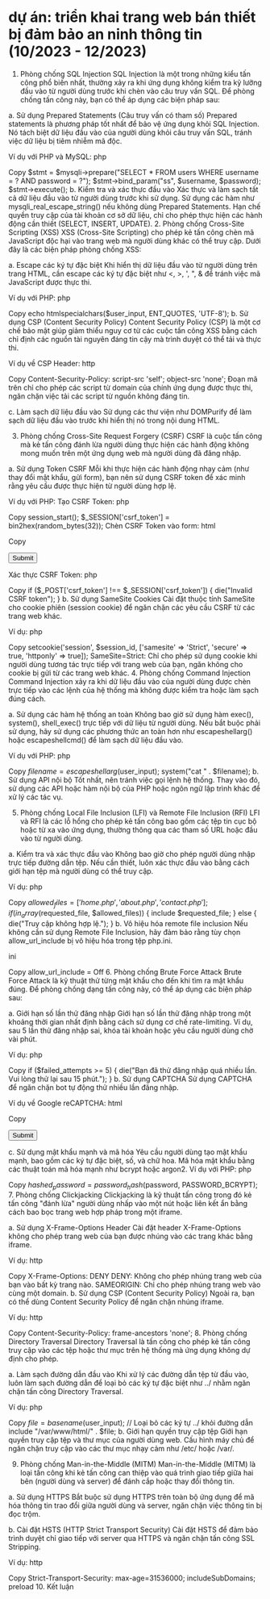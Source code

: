 # dự án: triển khai trang web bán thiết bị đảm bảo an ninh thông tin (10/2023 - 12/2023)

1. Phòng chống SQL Injection
SQL Injection là một trong những kiểu tấn công phổ biến nhất, thường xảy ra khi ứng dụng không kiểm tra kỹ lưỡng đầu vào từ người dùng trước khi chèn vào câu truy vấn SQL. Để phòng chống tấn công này, bạn có thể áp dụng các biện pháp sau:

a. Sử dụng Prepared Statements (Câu truy vấn có tham số)
Prepared statements là phương pháp tốt nhất để bảo vệ ứng dụng khỏi SQL Injection. Nó tách biệt dữ liệu đầu vào của người dùng khỏi câu truy vấn SQL, tránh việc dữ liệu bị tiêm nhiễm mã độc.

Ví dụ với PHP và MySQL:
php

Copy
$stmt = $mysqli->prepare("SELECT * FROM users WHERE username = ? AND password = ?");
$stmt->bind_param("ss", $username, $password);
$stmt->execute();
b. Kiểm tra và xác thực đầu vào
Xác thực và làm sạch tất cả dữ liệu đầu vào từ người dùng trước khi sử dụng.
Sử dụng các hàm như mysqli_real_escape_string() nếu không dùng Prepared Statements.
Hạn chế quyền truy cập của tài khoản cơ sở dữ liệu, chỉ cho phép thực hiện các hành động cần thiết (SELECT, INSERT, UPDATE).
2. Phòng chống Cross-Site Scripting (XSS)
XSS (Cross-Site Scripting) cho phép kẻ tấn công chèn mã JavaScript độc hại vào trang web mà người dùng khác có thể truy cập. Dưới đây là các biện pháp phòng chống XSS:

a. Escape các ký tự đặc biệt
Khi hiển thị dữ liệu đầu vào từ người dùng trên trang HTML, cần escape các ký tự đặc biệt như <, >, ', ", & để tránh việc mã JavaScript được thực thi.

Ví dụ với PHP:
php

Copy
echo htmlspecialchars($user_input, ENT_QUOTES, 'UTF-8');
b. Sử dụng CSP (Content Security Policy)
Content Security Policy (CSP) là một cơ chế bảo mật giúp giảm thiểu nguy cơ từ các cuộc tấn công XSS bằng cách chỉ định các nguồn tài nguyên đáng tin cậy mà trình duyệt có thể tải và thực thi.

Ví dụ về CSP Header:
http

Copy
Content-Security-Policy: script-src 'self'; object-src 'none';
Đoạn mã trên chỉ cho phép các script từ domain của chính ứng dụng được thực thi, ngăn chặn việc tải các script từ nguồn không đáng tin.

c. Làm sạch dữ liệu đầu vào
Sử dụng các thư viện như DOMPurify để làm sạch dữ liệu đầu vào trước khi hiển thị nó trong nội dung HTML.

3. Phòng chống Cross-Site Request Forgery (CSRF)
CSRF là cuộc tấn công mà kẻ tấn công đánh lừa người dùng thực hiện các hành động không mong muốn trên một ứng dụng web mà người dùng đã đăng nhập.

a. Sử dụng Token CSRF
Mỗi khi thực hiện các hành động nhạy cảm (như thay đổi mật khẩu, gửi form), bạn nên sử dụng CSRF token để xác minh rằng yêu cầu được thực hiện từ người dùng hợp lệ.

Ví dụ với PHP:
Tạo CSRF Token:
php

Copy
session_start();
$_SESSION['csrf_token'] = bin2hex(random_bytes(32));
Chèn CSRF Token vào form:
html

Copy
<form method="POST" action="/submit">
    <input type="hidden" name="csrf_token" value="<?php echo $_SESSION['csrf_token']; ?>">
    <input type="submit" value="Submit">
</form>
Xác thực CSRF Token:
php

Copy
if ($_POST['csrf_token'] !== $_SESSION['csrf_token']) {
    die("Invalid CSRF token");
}
b. Sử dụng SameSite Cookies
Cài đặt thuộc tính SameSite cho cookie phiên (session cookie) để ngăn chặn các yêu cầu CSRF từ các trang web khác.

Ví dụ:
php

Copy
setcookie('session', $session_id, ['samesite' => 'Strict', 'secure' => true, 'httponly' => true]);
SameSite=Strict: Chỉ cho phép sử dụng cookie khi người dùng tương tác trực tiếp với trang web của bạn, ngăn không cho cookie bị gửi từ các trang web khác.
4. Phòng chống Command Injection
Command Injection xảy ra khi dữ liệu đầu vào của người dùng được chèn trực tiếp vào các lệnh của hệ thống mà không được kiểm tra hoặc làm sạch đúng cách.

a. Sử dụng các hàm hệ thống an toàn
Không bao giờ sử dụng hàm exec(), system(), shell_exec() trực tiếp với dữ liệu từ người dùng. Nếu bắt buộc phải sử dụng, hãy sử dụng các phương thức an toàn hơn như escapeshellarg() hoặc escapeshellcmd() để làm sạch dữ liệu đầu vào.

Ví dụ với PHP:
php

Copy
$filename = escapeshellarg($user_input);
system("cat " . $filename);
b. Sử dụng API nội bộ
Tốt nhất, nên tránh việc gọi lệnh hệ thống. Thay vào đó, sử dụng các API hoặc hàm nội bộ của PHP hoặc ngôn ngữ lập trình khác để xử lý các tác vụ.

5. Phòng chống Local File Inclusion (LFI) và Remote File Inclusion (RFI)
LFI và RFI là các lỗ hổng cho phép kẻ tấn công bao gồm các tệp tin cục bộ hoặc từ xa vào ứng dụng, thường thông qua các tham số URL hoặc đầu vào từ người dùng.

a. Kiểm tra và xác thực đầu vào
Không bao giờ cho phép người dùng nhập trực tiếp đường dẫn tệp. Nếu cần thiết, luôn xác thực đầu vào bằng cách giới hạn tệp mà người dùng có thể truy cập.

Ví dụ:
php

Copy
$allowed_files = ['home.php', 'about.php', 'contact.php'];
if (in_array($requested_file, $allowed_files)) {
    include $requested_file;
} else {
    die("Truy cập không hợp lệ.");
}
b. Vô hiệu hóa remote file inclusion
Nếu không cần sử dụng Remote File Inclusion, hãy đảm bảo rằng tùy chọn allow_url_include bị vô hiệu hóa trong tệp php.ini.

ini

Copy
allow_url_include = Off
6. Phòng chống Brute Force Attack
Brute Force Attack là kỹ thuật thử từng mật khẩu cho đến khi tìm ra mật khẩu đúng. Để phòng chống dạng tấn công này, có thể áp dụng các biện pháp sau:

a. Giới hạn số lần thử đăng nhập
Giới hạn số lần thử đăng nhập trong một khoảng thời gian nhất định bằng cách sử dụng cơ chế rate-limiting. Ví dụ, sau 5 lần thử đăng nhập sai, khóa tài khoản hoặc yêu cầu người dùng chờ vài phút.

Ví dụ:
php

Copy
if ($failed_attempts >= 5) {
    die("Bạn đã thử đăng nhập quá nhiều lần. Vui lòng thử lại sau 15 phút.");
}
b. Sử dụng CAPTCHA
Sử dụng CAPTCHA để ngăn chặn bot tự động thử nhiều lần đăng nhập.

Ví dụ về Google reCAPTCHA:
html

Copy
<form action="/submit" method="POST">
    <div class="g-recaptcha" data-sitekey="your-site-key"></div>
    <input type="submit" value="Submit">
</form>
c. Sử dụng mật khẩu mạnh và mã hóa
Yêu cầu người dùng tạo mật khẩu mạnh, bao gồm các ký tự đặc biệt, số, và chữ hoa.
Mã hóa mật khẩu bằng các thuật toán mã hóa mạnh như bcrypt hoặc argon2.
Ví dụ với PHP:
php

Copy
$hashed_password = password_hash($password, PASSWORD_BCRYPT);
7. Phòng chống Clickjacking
Clickjacking là kỹ thuật tấn công trong đó kẻ tấn công "đánh lừa" người dùng nhấp vào một nút hoặc liên kết ẩn bằng cách bao bọc trang web hợp pháp trong một iframe.

a. Sử dụng X-Frame-Options Header
Cài đặt header X-Frame-Options không cho phép trang web của bạn được nhúng vào các trang khác bằng iframe.

Ví dụ:
http

Copy
X-Frame-Options: DENY
DENY: Không cho phép nhúng trang web của bạn vào bất kỳ trang nào.
SAMEORIGIN: Chỉ cho phép nhúng trang web vào cùng một domain.
b. Sử dụng CSP (Content Security Policy)
Ngoài ra, bạn có thể dùng Content Security Policy để ngăn chặn nhúng iframe.

Ví dụ:
http

Copy
Content-Security-Policy: frame-ancestors 'none';
8. Phòng chống Directory Traversal
Directory Traversal là tấn công cho phép kẻ tấn công truy cập vào các tệp hoặc thư mục trên hệ thống mà ứng dụng không dự định cho phép.

a. Làm sạch đường dẫn đầu vào
Khi xử lý các đường dẫn tệp từ đầu vào, luôn làm sạch đường dẫn để loại bỏ các ký tự đặc biệt như ../ nhằm ngăn chặn tấn công Directory Traversal.

Ví dụ:
php

Copy
$file = basename($user_input);  // Loại bỏ các ký tự ../ khỏi đường dẫn
include "/var/www/html/" . $file;
b. Giới hạn quyền truy cập tệp
Giới hạn quyền truy cập tệp và thư mục của người dùng web. Cấu hình máy chủ để ngăn chặn truy cập vào các thư mục nhạy cảm như /etc/ hoặc /var/.

9. Phòng chống Man-in-the-Middle (MITM)
Man-in-the-Middle (MITM) là loại tấn công khi kẻ tấn công can thiệp vào quá trình giao tiếp giữa hai bên (người dùng và server) để đánh cắp hoặc thay đổi thông tin.

a. Sử dụng HTTPS
Bắt buộc sử dụng HTTPS trên toàn bộ ứng dụng để mã hóa thông tin trao đổi giữa người dùng và server, ngăn chặn việc thông tin bị đọc trộm.

b. Cài đặt HSTS (HTTP Strict Transport Security)
Cài đặt HSTS để đảm bảo trình duyệt chỉ giao tiếp với server qua HTTPS và ngăn chặn tấn công SSL Stripping.

Ví dụ:
http

Copy
Strict-Transport-Security: max-age=31536000; includeSubDomains; preload
10. Kết luận

